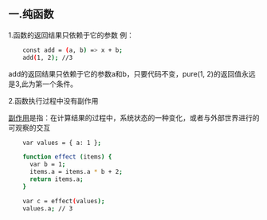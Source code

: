 ## 一.纯函数


1.函数的返回结果只依赖于它的参数  例：
```bash
    const add = (a, b) => x + b;
    add(1, 2); //3
```
 add的返回结果只依赖于它的参数a和b，只要代码不变，pure(1, 2)的返回值永远是3,此为第一个条件。
 
2.函数执行过程中没有副作用

[副作用](./sideEffect.md)是指：在计算结果的过程中，系统状态的一种变化，或者与外部世界进行的可观察的交互
```bash
    var values = { a: 1 };

    function effect (items) {
      var b = 1;
      items.a = items.a * b + 2;
      return items.a;
    }

    var c = effect(values);
    values.a; // 3
```